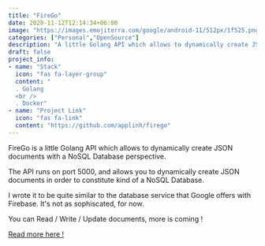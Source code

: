 ```yaml
---
title: "FireGo"
date: 2020-11-12T12:14:34+06:00
image: "https://images.emojiterra.com/google/android-11/512px/1f525.png"
categories: ["Personal","OpenSource"]
description: "A little Golang API which allows to dynamically create JSON documents with a NoSQL Database perspective"
draft: false
project_info:
- name: "Stack"
  icon: "fas fa-layer-group"
  content: "
  . Golang
  <br />
  . Docker"
- name: "Project Link"
  icon: "fas fa-link"
  content: "https://github.com/applinh/firego"
---
```


FireGo is a little Golang API which allows to dynamically create JSON documents with a NoSQL Database perspective.

The API runs on port 5000, and allows you to dynamically create JSON documents in order to constitute kind of a NoSQL Database.

I wrote it to be quite similar to the database service that Google offers with Firebase. It's not as sophiscated, for now.

You can Read / Write / Update documents, more is coming !

[Read more here !](https://github.com/applinh/firego)